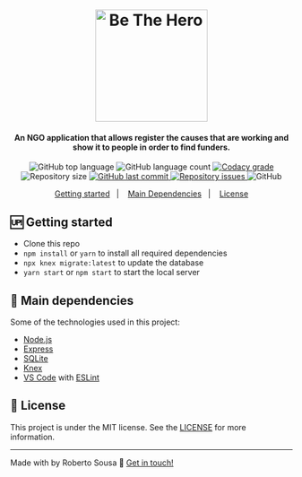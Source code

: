 
<h1 align="center">
    <img alt="Be The Hero" src="https://res.cloudinary.com/robertosousa1/image/upload/v1585419343/github-readme/bethehero_nr9mqs.svg" width="200px" />
</h1>

<h4 align="center">
  An NGO application that allows register the causes that are working and show it to people in order to find funders.
</h4>
<p align="center">
  <img alt="GitHub top language" src="https://img.shields.io/github/languages/top/robertosousa1/beTheHero-api.svg">
  
  <img alt="GitHub language count" src="https://img.shields.io/github/languages/count/robertosousa1/beTheHero-api.svg">
  
  <a href="https://www.codacy.com/app/robertosousa1/beTheHero-api?utm_source=github.com&amp;utm_medium=referral&amp;utm_content=robertosousa1/beTheHero-api&amp;utm_campaign=Badge_Grade">
    <img alt="Codacy grade" src="https://img.shields.io/codacy/grade/70c8e79c83b442278f6c276ebf117ae4.svg">
  </a>
  
  <img alt="Repository size" src="https://img.shields.io/github/repo-size/robertosousa1/beTheHero-api.svg">
  <a href="https://github.com/robertosousa1/beTheHero-api/commits/master">
    <img alt="GitHub last commit" src="https://img.shields.io/github/last-commit/robertosousa1/beTheHero-api.svg">
  </a>
  
  <a href="https://github.com/robertosousa1/beTheHero-api/issues">
    <img alt="Repository issues" src="https://img.shields.io/github/issues/robertosousa1/beTheHero-api.svg">
  </a>
  
  <img alt="GitHub" src="https://img.shields.io/github/license/robertosousa1/beTheHero-api.svg">   
</p>

<p align="center">
  <a href="#up-getting-started">Getting started</a>&nbsp;&nbsp;&nbsp;|&nbsp;&nbsp;&nbsp;
  <a href="#rocket-main-dependencies">Main Dependencies</a>&nbsp;&nbsp;&nbsp;|&nbsp;&nbsp;&nbsp;
  <a href="#memo-license">License</a>
</p>

## [](#getting-started):up: Getting started

-   Clone this repo
-   `npm install`  or  `yarn`  to install all required dependencies
- `npx knex migrate:latest` to update the database
-   `yarn start` or `npm start` to start the local server

## [](#main-dependencies):rocket: Main dependencies

Some of the technologies used in this project:

-   [Node.js](https://nodejs.org/)
-   [Express](https://expressjs.com/)
-   [SQLite](https://www.sqlite.org/index.html)
-   [Knex](http://knexjs.org/)
-   [VS Code](https://code.visualstudio.com/)  with  [ESLint](https://marketplace.visualstudio.com/items?itemName=dbaeumer.vscode-eslint)

## [](#license):memo: License
This project is under the MIT license. See the [LICENSE]([[https://github.com/robertosousa1/beTheHero-api/blob/master/LICENSE](https://github.com/robertosousa1/beTheHero-api/blob/master/LICENSE)]) for more information.

----------

Made with by Roberto Sousa  👋  [Get in touch!](https://www.linkedin.com/in/robertosousa01/)
